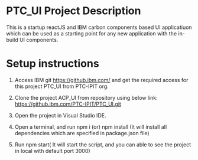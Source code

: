 # PTC_UI Project Description
   This is a startup reactJS and IBM carbon components based UI applicatiuon which can be used as a starting point for any new application with the in-build UI components.

# Setup instructions

1. Access IBM git https://github.ibm.com/ and get the required access for this project PTC_UI from PTC-IPIT org.

2. Clone the project ACP_UI from repository using below link: https://github.ibm.com/PTC-IPIT/PTC_UI.git

3. Open the project in Visual Studio IDE.

4. Open a terminal, and run npm i (or) npm install
   (It will install all dependencies which are specified in package.json file)

5. Run npm start( It will start the script, and you can able to see the project in local with default port 3000)

